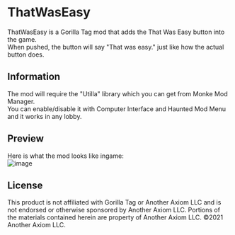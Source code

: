 # ThatWasEasy
ThatWasEasy is a Gorilla Tag mod that adds the That Was Easy button into the game.  
When pushed, the button will say "That was easy." just like how the actual button does.

## Information
The mod will require the "Utilla" library which you can get from Monke Mod Manager.      
You can enable/disable it with Computer Interface and Haunted Mod Menu and it works in any lobby.  

## Preview
Here is what the mod looks like ingame:  
![image](https://user-images.githubusercontent.com/81720436/183306581-8883ad2f-8667-4ca1-b531-6752b5006181.png)

## License
This product is not affiliated with Gorilla Tag or Another Axiom LLC and is not endorsed or otherwise sponsored by Another Axiom LLC. Portions of the materials contained herein are property of Another Axiom LLC. ©2021 Another Axiom LLC.

